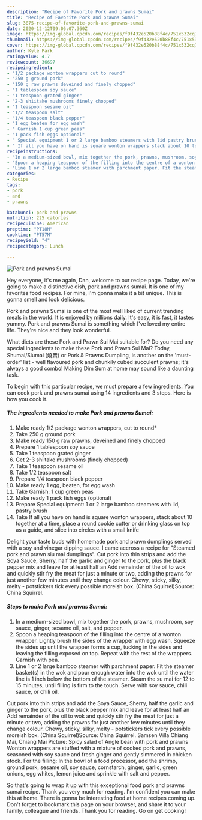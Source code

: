 ```yaml
---
description: "Recipe of Favorite Pork and prawns Sumai"
title: "Recipe of Favorite Pork and prawns Sumai"
slug: 3875-recipe-of-favorite-pork-and-prawns-sumai
date: 2020-12-12T09:06:07.360Z
image: https://img-global.cpcdn.com/recipes/f9f432e520b88f4c/751x532cq70/pork-and-prawns-sumai-recipe-main-photo.jpg
thumbnail: https://img-global.cpcdn.com/recipes/f9f432e520b88f4c/751x532cq70/pork-and-prawns-sumai-recipe-main-photo.jpg
cover: https://img-global.cpcdn.com/recipes/f9f432e520b88f4c/751x532cq70/pork-and-prawns-sumai-recipe-main-photo.jpg
author: Kyle Park
ratingvalue: 4.7
reviewcount: 36697
recipeingredient:
- "1/2 package wonton wrappers cut to round"
- "250 g ground pork"
- "150 g raw prawns deveined and finely chopped"
- "1 tablespoon soy sauce"
- "1 teaspoon grated ginger"
- "2-3 shiitake mushrooms finely chopped"
- "1 teaspoon sesame oil"
- "1/2 teaspoon salt"
- "1/4 teaspoon black pepper"
- "1 egg beaten for egg wash"
- " Garnish 1 cup green peas"
- "1 pack fish eggs optional"
- " Special equipment 1 or 2 large bamboo steamers with lid pastry brush"
- " If all you have on hand is square wonton wrappers stack about 10 together at a time place a round cookie cutter or drinking glass on top as a guide and slice into circles with a small knife"
recipeinstructions:
- "In a medium-sized bowl, mix together the pork, prawns, mushroom, soy sauce, ginger, sesame oil, salt, and pepper."
- "Spoon a heaping teaspoon of the filling into the centre of a wonton wrapper. Lightly brush the sides of the wrapper with egg wash. Squeeze the sides up until the wrapper forms a cup, tucking in the sides and leaving the filling exposed on top. Repeat with the rest of the wrappers. Garnish with pea."
- "Line 1 or 2 large bamboo steamer with parchment paper. Fit the steamer basket(s) in the wok and pour enough water into the wok until the water line is 1 inch below the bottom of the steamer. Steam the su mai for 12 to 15 minutes, until filling is firm to the touch. Serve with soy sauce, chili sauce, or chili oil."
categories:
- Recipe
tags:
- pork
- and
- prawns

katakunci: pork and prawns 
nutrition: 225 calories
recipecuisine: American
preptime: "PT18M"
cooktime: "PT57M"
recipeyield: "4"
recipecategory: Lunch

---
```



![Pork and prawns Sumai](https://img-global.cpcdn.com/recipes/f9f432e520b88f4c/751x532cq70/pork-and-prawns-sumai-recipe-main-photo.jpg)

Hey everyone, it's me again, Dan, welcome to our recipe page. Today, we're going to make a distinctive dish, pork and prawns sumai. It is one of my favorites food recipes. For mine, I'm gonna make it a bit unique. This is gonna smell and look delicious.

Pork and prawns Sumai is one of the most well liked of current trending meals in the world. It is enjoyed by millions daily. It's easy, it is fast, it tastes yummy. Pork and prawns Sumai is something which I've loved my entire life. They're nice and they look wonderful.

What diets are these Pork and Prawn Sui Mai suitable for? Do you need any special ingredients to make these Pork and Prawn Sui Mai? Today, Shumai/Siumai (燒賣) or Pork &amp; Prawns Dumpling, is another on the &#39;must-order&#39; list - well flavoured pork and chunkily cubed succulent prawns; it&#39;s always a good combo! Making Dim Sum at home may sound like a daunting task.


To begin with this particular recipe, we must prepare a few ingredients. You can cook pork and prawns sumai using 14 ingredients and 3 steps. Here is how you cook it.

<!--inarticleads1-->

##### The ingredients needed to make Pork and prawns Sumai:

1. Make ready 1/2 package wonton wrappers, cut to round*
1. Take 250 g ground pork
1. Make ready 150 g raw prawns, deveined and finely chopped
1. Prepare 1 tablespoon soy sauce
1. Take 1 teaspoon grated ginger
1. Get 2-3 shiitake mushrooms (finely chopped)
1. Take 1 teaspoon sesame oil
1. Take 1/2 teaspoon salt
1. Prepare 1/4 teaspoon black pepper
1. Make ready 1 egg, beaten, for egg wash
1. Take  Garnish: 1 cup green peas
1. Make ready 1 pack fish eggs (optional)
1. Prepare  Special equipment: 1 or 2 large bamboo steamers with lid, pastry brush
1. Take  If all you have on hand is square wonton wrappers, stack about 10 together at a time, place a round cookie cutter or drinking glass on top as a guide, and slice into circles with a small knife


Delight your taste buds with homemade pork and prawn dumplings served with a soy and vinegar dipping sauce. I came accross a recipe for &#34;Steamed pork and prawn siu mai dumplings&#34;. Cut pork into thin strips and add the Soya Sauce, Sherry, half the garlic and ginger to the pork, plus the black pepper mix and leave for at least half an Add remainder of the oil to wok and quickly stir fry the meat for just a minute or two, adding the prawns for just another few minutes until they change colour. Chewy, sticky, silky, melty - potstickers tick every possible moreish box. (China Squirrel)Source: China Squirrel. 

<!--inarticleads2-->

##### Steps to make Pork and prawns Sumai:

1. In a medium-sized bowl, mix together the pork, prawns, mushroom, soy sauce, ginger, sesame oil, salt, and pepper.
1. Spoon a heaping teaspoon of the filling into the centre of a wonton wrapper. Lightly brush the sides of the wrapper with egg wash. Squeeze the sides up until the wrapper forms a cup, tucking in the sides and leaving the filling exposed on top. Repeat with the rest of the wrappers. Garnish with pea.
1. Line 1 or 2 large bamboo steamer with parchment paper. Fit the steamer basket(s) in the wok and pour enough water into the wok until the water line is 1 inch below the bottom of the steamer. Steam the su mai for 12 to 15 minutes, until filling is firm to the touch. Serve with soy sauce, chili sauce, or chili oil.


Cut pork into thin strips and add the Soya Sauce, Sherry, half the garlic and ginger to the pork, plus the black pepper mix and leave for at least half an Add remainder of the oil to wok and quickly stir fry the meat for just a minute or two, adding the prawns for just another few minutes until they change colour. Chewy, sticky, silky, melty - potstickers tick every possible moreish box. (China Squirrel)Source: China Squirrel. Samsen Villa Chiang Mai, Chiang Mai Picture: Spicy salad of Angle bean with pork and prawns Wonton wrappers are stuffed with a mixture of cooked pork and prawns, seasoned with soy sauce and fresh ginger and gently simmered in chicken stock. For the filling: In the bowl of a food processor, add the shrimp, ground pork, sesame oil, soy sauce, cornstarch, ginger, garlic, green onions, egg whites, lemon juice and sprinkle with salt and pepper. 

So that's going to wrap it up with this exceptional food pork and prawns sumai recipe. Thank you very much for reading. I'm confident you can make this at home. There is gonna be interesting food at home recipes coming up. Don't forget to bookmark this page on your browser, and share it to your family, colleague and friends. Thank you for reading. Go on get cooking!

